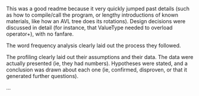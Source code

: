 This was a good readme because it very quickly jumped past details (such as how to compile/call the program, or lengthy introductions of known materials, like how an AVL tree does its rotations). Design decisions were discussed in detail (for instance, that ValueType needed to overload operator+), with no fanfare.

The word frequency analysis clearly laid out the process they followed.

The profiling clearly laid out their assumptions and their data. The data were actually presented (ie, they had numbers). Hypotheses were stated, and a conclusion was drawn about each one (ie, confirmed, disproven, or that it generated further questions). 

...
